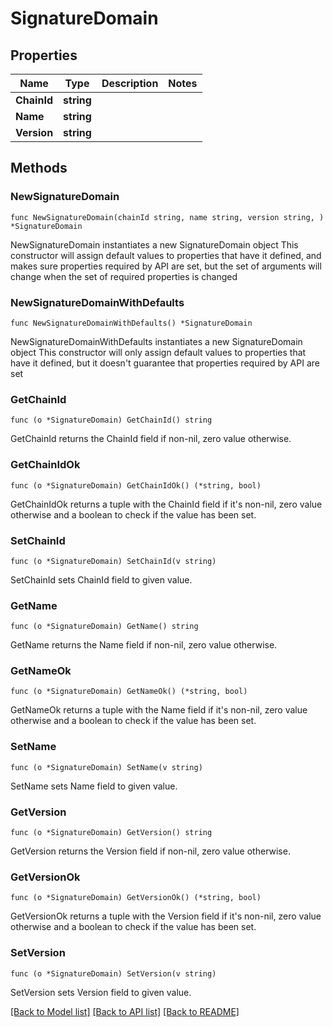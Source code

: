 # SignatureDomain

## Properties

Name | Type | Description | Notes
------------ | ------------- | ------------- | -------------
**ChainId** | **string** |  | 
**Name** | **string** |  | 
**Version** | **string** |  | 

## Methods

### NewSignatureDomain

`func NewSignatureDomain(chainId string, name string, version string, ) *SignatureDomain`

NewSignatureDomain instantiates a new SignatureDomain object
This constructor will assign default values to properties that have it defined,
and makes sure properties required by API are set, but the set of arguments
will change when the set of required properties is changed

### NewSignatureDomainWithDefaults

`func NewSignatureDomainWithDefaults() *SignatureDomain`

NewSignatureDomainWithDefaults instantiates a new SignatureDomain object
This constructor will only assign default values to properties that have it defined,
but it doesn't guarantee that properties required by API are set

### GetChainId

`func (o *SignatureDomain) GetChainId() string`

GetChainId returns the ChainId field if non-nil, zero value otherwise.

### GetChainIdOk

`func (o *SignatureDomain) GetChainIdOk() (*string, bool)`

GetChainIdOk returns a tuple with the ChainId field if it's non-nil, zero value otherwise
and a boolean to check if the value has been set.

### SetChainId

`func (o *SignatureDomain) SetChainId(v string)`

SetChainId sets ChainId field to given value.


### GetName

`func (o *SignatureDomain) GetName() string`

GetName returns the Name field if non-nil, zero value otherwise.

### GetNameOk

`func (o *SignatureDomain) GetNameOk() (*string, bool)`

GetNameOk returns a tuple with the Name field if it's non-nil, zero value otherwise
and a boolean to check if the value has been set.

### SetName

`func (o *SignatureDomain) SetName(v string)`

SetName sets Name field to given value.


### GetVersion

`func (o *SignatureDomain) GetVersion() string`

GetVersion returns the Version field if non-nil, zero value otherwise.

### GetVersionOk

`func (o *SignatureDomain) GetVersionOk() (*string, bool)`

GetVersionOk returns a tuple with the Version field if it's non-nil, zero value otherwise
and a boolean to check if the value has been set.

### SetVersion

`func (o *SignatureDomain) SetVersion(v string)`

SetVersion sets Version field to given value.



[[Back to Model list]](../README.md#documentation-for-models) [[Back to API list]](../README.md#documentation-for-api-endpoints) [[Back to README]](../README.md)


